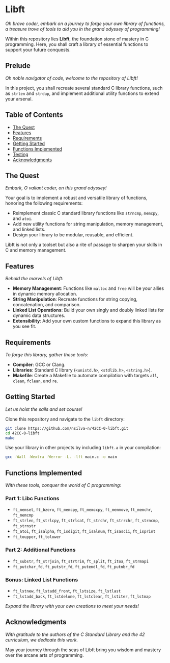 # Libft

*Oh brave coder, embark on a journey to forge your own library of functions, a treasure trove of tools to aid you in the grand odyssey of programming!*

Within this repository lies **Libft**, the foundation stone of mastery in C programming. Here, you shall craft a library of essential functions to support your future conquests.

## Prelude

*Oh noble navigator of code, welcome to the repository of Libft!*

In this project, you shall recreate several standard C library functions, such as `strlen` and `strdup`, and implement additional utility functions to extend your arsenal.

## Table of Contents

- [The Quest](#the-quest)
- [Features](#features)
- [Requirements](#requirements)
- [Getting Started](#getting-started)
- [Functions Implemented](#functions-implemented)
- [Testing](#testing)
- [Acknowledgments](#acknowledgments)

## The Quest

*Embark, O valiant coder, on this grand odyssey!*

Your goal is to implement a robust and versatile library of functions, honoring the following requirements:
- Reimplement classic C standard library functions like `strncmp`, `memcpy`, and `atoi`.
- Add new utility functions for string manipulation, memory management, and linked lists.
- Design your library to be modular, reusable, and efficient.

Libft is not only a toolset but also a rite of passage to sharpen your skills in C and memory management.

## Features

*Behold the marvels of Libft:*

- **Memory Management**: Functions like `malloc` and `free` will be your allies in dynamic memory allocation.
- **String Manipulation**: Recreate functions for string copying, concatenation, and comparison.
- **Linked List Operations**: Build your own singly and doubly linked lists for dynamic data structures.
- **Extensibility**: Add your own custom functions to expand this library as you see fit.

## Requirements

*To forge this library, gather these tools:*

- **Compiler**: GCC or Clang.
- **Libraries**: Standard C library (`<unistd.h>`, `<stdlib.h>`, `<string.h>`).
- **Makefile**: Create a Makefile to automate compilation with targets `all`, `clean`, `fclean`, and `re`.

## Getting Started

*Let us hoist the sails and set course!*

Clone this repository and navigate to the `libft` directory:
```bash
git clone https://github.com/nsilva-n/42CC-0-libft.git
cd 42CC-0-libft
make
```

Use your library in other projects by including `libft.a` in your compilation:
```bash
gcc -Wall -Wextra -Werror -L. -lft main.c -o main
```

## Functions Implemented

*With these tools, conquer the world of C programming:*

### Part 1: Libc Functions
- `ft_memset`, `ft_bzero`, `ft_memcpy`, `ft_memccpy`, `ft_memmove`, `ft_memchr`, `ft_memcmp`
- `ft_strlen`, `ft_strlcpy`, `ft_strlcat`, `ft_strchr`, `ft_strrchr`, `ft_strncmp`, `ft_strnstr`
- `ft_atoi`, `ft_isalpha`, `ft_isdigit`, `ft_isalnum`, `ft_isascii`, `ft_isprint`
- `ft_toupper`, `ft_tolower`

### Part 2: Additional Functions
- `ft_substr`, `ft_strjoin`, `ft_strtrim`, `ft_split`, `ft_itoa`, `ft_strmapi`
- `ft_putchar_fd`, `ft_putstr_fd`, `ft_putendl_fd`, `ft_putnbr_fd`

### Bonus: Linked List Functions
- `ft_lstnew`, `ft_lstadd_front`, `ft_lstsize`, `ft_lstlast`
- `ft_lstadd_back`, `ft_lstdelone`, `ft_lstclear`, `ft_lstiter`, `ft_lstmap`

*Expand the library with your own creations to meet your needs!*

## Acknowledgments

*With gratitude to the authors of the C Standard Library and the 42 curriculum, we dedicate this work.*

May your journey through the seas of Libft bring you wisdom and mastery over the arcane arts of programming.
